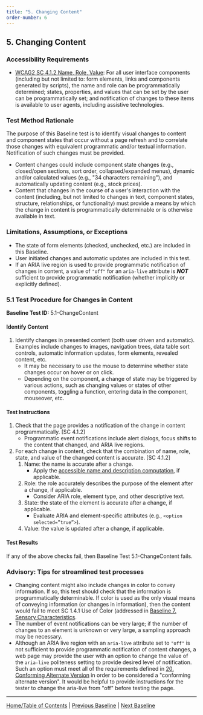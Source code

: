 ```yaml
---
title: "5. Changing Content"
order-number: 6
---
```

## 5. Changing Content

### Accessibility Requirements

-   [WCAG2 SC 4.1.2 Name, Role, Value](https://www.w3.org/TR/UNDERSTANDING-WCAG20/ensure-compat-rsv.html): For all user interface components (including but not limited to: form elements, links and components generated by scripts), the name and role can be programmatically determined; states, properties, and values that can be set by the user can be programmatically set; and notification of changes to these items is available to user agents, including assistive technologies.

### Test Method Rationale

The purpose of this Baseline test is to identify visual changes to content and component states that occur without a page refresh and to correlate those changes with equivalent programmatic and/or textual information. Notification of such changes must be provided.
-   Content changes could include component state changes (e.g., closed/open sections, sort order, collapsed/expanded menus), dynamic and/or calculated values (e.g., "34 characters remaining"), and automatically updating content (e.g., stock prices).
-   Content that changes in the course of a user's interaction with the content (including, but not limited to changes in text, component states, structure, relationships, or functionality) must provide a means by which the change in content is programmatically determinable or is otherwise available in text.

### Limitations, Assumptions, or Exceptions

-   The state of form elements (checked, unchecked, etc.) are included in this Baseline.
-   User initiated changes and automatic updates are included in this test.
- If an ARIA live region is used to provide programmatic notification of changes in content, a value of `"off"` for an `aria-live` attribute is ***NOT*** sufficient to provide programmatic notification (whether implicitly or explicitly defined).

### 5.1 Test Procedure for Changes in Content

**Baseline Test ID:** 5.1-ChangeContent
#### Identify Content
<ol id="1IC">
   <li id="1IC-1">Identify changes in presented content (both user driven and automatic). Examples include changes to images, navigation trees, data table sort controls, automatic information updates, form elements, revealed content, etc.
   <ul>
      <li>It may be necessary to use the mouse to determine whether state changes occur on hover or on click.</li>
      <li>Depending on the component, a change of state may be triggered by various actions, such as changing values or states of other components, toggling a function, entering data in the component, mouseover, etc.</li>
   </ul></li>
</ol>

#### Test Instructions
<ol id="1TI">
	<li id="1TI-1">Check that the page provides a notification of the change in content programmatically. [SC 4.1.2]
	   <ul>
		  <li>Programmatic event notifications include alert dialogs, focus shifts to the content that changed, and ARIA live regions.</li>
	   </ul></li>
	<li id="1TI-2">For each change in content, check that the combination of name, role, state, and value of the changed content is accurate. [SC 4.1.2]
	   <ol>
		  <li id="1TI-2i">Name: the name is accurate after a change.
			 <ul>
				<li>Apply the <a href="https://www.w3.org/TR/html-aam-1.0/#accessible-name-and-description-computation">accessible name and description computation</a>, if applicable.</li>
			 </ul></li>
		  <li id="1TI-2ii">Role: the role accurately describes the purpose of the element after a change, if applicable.
			 <ul>
				<li>Consider ARIA role, element type, and other descriptive text.</li>
			 </ul></li>
		  <li id="1TI-2iii">State: the state of the element is accurate after a change, if applicable.
			 <ul>
				<li>Evaluate ARIA and element-specific attributes (e.g., <code>&#060;option selected=”true”&#062;</code>).</li>
			 </ul></li>
		  <li id="1TI-2iv">Value: the value is updated after a change, if applicable.</li>
	   </ol></li>
</ol>

#### Test Results
<p id="1TR">If any of the above checks fail, then Baseline Test 5.1-ChangeContent fails.</p>

### Advisory: Tips for streamlined test processes

- Changing content might also include changes in color to convey information. If so, this test should check that the information is programmatically determinable. If color is used as the only visual means of conveying information (or changes in information), then the content would fail to meet SC 1.4.1 Use of Color (addressed in [Baseline 7. Sensory Characteristics](07Sensory.md).
- The number of event notifications can be very large; if the number of changes to an element is unknown or very large, a sampling approach may be necessary.
- Although an ARIA live region with an `aria-live` attribute set to `"off"` is not sufficient to provide programmatic notification of content changes, a web page may provide the user with an option to change the value of the `aria-live` politeness setting to provide desired level of notification. Such an option must meet all of the requirements defined in [20. Conforming Alternate Version](20AlternateVersions.md) in order to be considered a "conforming alternate version". It would be helpful to provide instructions for the tester to change the aria-live from "off" before testing the page.

----------------------------------------
[Home/Table of Contents](index.md) | [Previous Baseline](04RepetitiveContent.md) | [Next Baseline](06Images.md)
